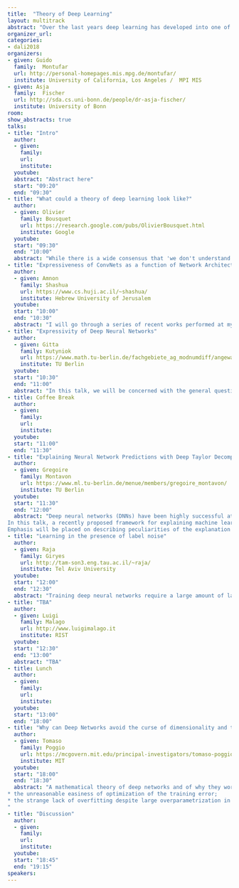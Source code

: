 ```yaml
---
title:  "Theory of Deep Learning"
layout: multitrack
abstract: "Over the last years deep learning has developed into one of the most important areas of machine learning leading to breakthroughs in various applied fields like image and natural language processing or machine translation. These numerous advances on practical side are accompanied by a rather limited but growing theoretical understanding. Important questions relating to the representational power of the models, the interpretability of the solutions obtained, the stability and understanding of the stochastic optimization process, the generalization performance of deep neural networks, and new mathematical frameworks to learn generative models - just to name some - require us to delve deeper into the mathematics underlying the field of deep learning. In this workshop we will discuss recent achievements, status quo, and open questions regarding our theoretical understanding of deep learning." 
organizer_url: 
categories:
- dali2018
organizers:
- given: Guido  
  family:  Montufar
  url: http://personal-homepages.mis.mpg.de/montufar/
  institute: University of California, Los Angeles /  MPI MIS
- given: Asja  
  family:  Fischer
  url: http://sda.cs.uni-bonn.de/people/dr-asja-fischer/
  institute: University of Bonn
room: 
show_abstracts: true
talks:
- title: "Intro"
  author:
  - given: 
    family: 
    url:
    institute: 
  youtube: 
  abstract: "Abstract here"
  start: "09:20"
  end: "09:30" 
- title: "What could a theory of deep learning look like?"
  author:
  - given: Olivier
    family: Bousquet
    url: https://research.google.com/pubs/OlivierBousquet.html
    institute: Google
  youtube: 
  start: "09:30"
  end: "10:00"
  abstract: "While there is a wide consensus that 'we don't understand Deep Learning' and in particular, we don't understand generalization of Deep Networks, there is not clear consensus of what 'understanding' would even mean in this context. We thus propose to review what we 'understand' about other machine learning algorithms to see if any of that understanding can be transferred to Deep Learning. Also, we will try and frame some of the questions that remained unanswered in as precise a way as possible, so as to contribute to guiding the development of a theory of Deep Learning."
- title: "Expressiveness of ConvNets as a function of Network Architecture"
  author:
  - given: Amnon
    family: Shashua
    url: https://www.cs.huji.ac.il/~shashua/
    institute: Hebrew University of Jerusalem
  youtube: 
  start: "10:00"
  end: "10:30" 
  abstract: "I will go through a series of recent works performed at my lab focusing on the effect of depth, connectivity, pooling geometry, number of channels per layer, size of kernels - in short architectural decisions of a ConvNet design - affects expressivity and inductive bias in a super-linear (mostly exponential) manner."
- title: "Expressivity of Deep Neural Networks"
  author:
  - given: Gitta
    family: Kutyniok
    url: https://www.math.tu-berlin.de/fachgebiete_ag_modnumdiff/angewandtefunktionalanalysis/v_menue/mitarbeiter/kutyniok/v_menue/home/
    institute: TU Berlin 
  youtube: 
  start: "10:30"
  end: "11:00" 
  abstract: "In this talk, we will be concerned with the general question, how well a function can be approximated by a structured neural network such as with sparse connectivity. We will in particular present results on the minimal possible sparse connectivity for a prescribed approximation accuracy, which lead to a construction of memory-optimal neural networks. Moreover, we will discuss a comprehensive approximation theory-driven approach to understand the impact of the depth of a neural network."
- title: Coffee Break
  author:
  - given: 
    family: 
    url: 
    institute: 
  youtube: 
  start: "11:00"
  end: "11:30" 
- title: "Explaining Neural Network Predictions with Deep Taylor Decompositions"
  author:
  - given: Gregoire
    family: Montavon
    url: https://www.ml.tu-berlin.de/menue/members/gregoire_montavon/
    institute: TU Berlin 
  youtube: 
  start: "11:30"
  end: "12:00"
  abstract: "Deep neural networks (DNNs) have been highly successful at extracting complex nonlinear predictive models from large amounts of data. In practical applications, it is important to verify that the high predictive accuracy is reflective of a proper problem representation and not on the exploitation of artefacts in the data. Methods for visualizing and interpreting how the model predicts have therefore received growing attention. 
In this talk, a recently proposed framework for explaining machine learning predictions, deep Taylor decomposition (DTD), will be presented. The framework applies robustly and systematically to complex DNNs. It can be understood as performing a Taylor decomposition at each neuron of the DNN, and recomposing the result of each analysis. In practice, the method is implemented as a backward propagation pass in the DNN. 
Emphasis will be placed on describing peculiarities of the explanation problem, and how the DTD framework relates to them, in particular: (1) global vs. local explanations, (2) explaining function value vs.~function variation, (3) the gradient shattering effect in DNNs, and (4) the need to combine the prediction function and the input domain to produce meaningful explanations."
- title: "Learning in the presence of label noise"
  author:
  - given: Raja
    family: Giryes
    url: http://tam-son3.eng.tau.ac.il/~raja/
    institute: Tel Aviv University
  youtube: 
  start: "12:00"
  end: "12:30" 
  abstract: "Training deep neural networks require a large amount of labeled data. As these labels are generated by human annotators, it may happen that some of the labels are wrongly annotated. Therefore, an important question is how robust are neural networks in training with label noise. In this work, we study the attributes of deep neural networks that make them robust to label noise."
- title: "TBA"
  author:
  - given: Luigi
    family: Malago
    url: http://www.luigimalago.it
    institute: RIST
  youtube: 
  start: "12:30"
  end: "13:00" 
  abstract: "TBA"
- title: Lunch
  author:
  - given: 
    family: 
    url: 
    institute: 
  youtube: 
  start: "13:00"
  end: "18:00" 
- title: "Why can Deep Networks avoid the curse of dimensionality and two other theoretical puzzles "
  author:
  - given: Tomaso
    family: Poggio
    url: https://mcgovern.mit.edu/principal-investigators/tomaso-poggio
    institute: MIT
  youtube: 
  start: "18:00"
  end: "18:30" 
  abstract: "A mathematical theory of deep networks and of why they work as well as they do is now emerging. I will review recent theoretical results on the approximation power of deep networks including conditions under which they can be exponentially better than shallow networks. A class of deep convolutional networks represent an important special case of these conditions, though weight sharing is not the main reason for their exponential advantage. I will also discuss two other puzzles associated with deep networks:
* the unreasonable easiness of optimization of the training error;
* the strange lack of overfitting despite large overparametrization in the absence of explicit regularization.
"
- title: "Discussion"
  author:
  - given: 
    family: 
    url:
    institute: 
  youtube: 
  start: "18:45"
  end: "19:15" 
speakers:
---
```


